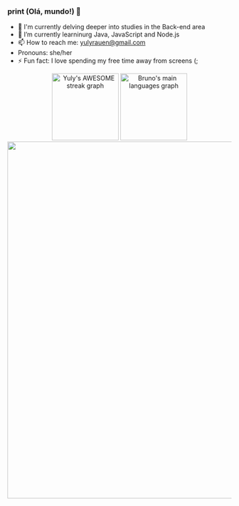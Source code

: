 ### print (Olá, mundo!) 👋

- 🔭 I'm currently delving deeper into studies in the Back-end area
- 🌱 I’m currently learninurg Java, JavaScript and Node.js
- 📫 How to reach me: yulyrauen@gmail.com
- Pronouns: she/her
- ⚡ Fun fact: I love spending my free time away from screens (;

<div align="center">
  <div>
    <img src="https://streak-stats.demolab.com?user=yulyRauen&locale=en&mode=daily&theme=outrun&hide_border=true&border_radius=25&card_width=500" height="150" alt="Yuly's AWESOME streak graph"  />
    <img src="https://github-readme-stats.vercel.app/api/top-langs?username=yulyRauen&locale=en&hide_title=false&layout=compact&card_width=450&langs_count=6&theme=outrun&hide_border=true&border_radius=25" height="150" alt="Bruno's main languages graph"  />
    <img width="800" src="http://github-profile-summary-cards.vercel.app/api/cards/profile-details?username=yulyRauen&theme=outrun">
  </div>
</div>
